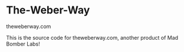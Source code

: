 # The-Weber-Way
theweberway.com


This is the source code for theweberway.com, another product of Mad Bomber Labs!
